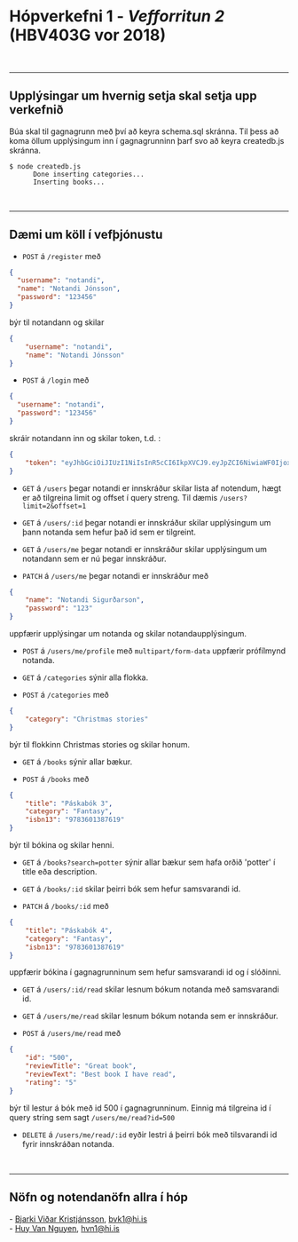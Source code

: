 # Hópverkefni 1 - _Vefforritun 2_ (HBV403G vor 2018)

<br>
<hr>

## Upplýsingar um hvernig setja skal setja upp verkefnið

Búa skal til gagnagrunn með því að keyra schema.sql skránna.
Til þess að koma öllum upplýsingum inn í gagnagrunninn þarf svo að keyra createdb.js skránna.

````
$ node createdb.js
      Done inserting categories...
      Inserting books...
````

<br>
<hr>

## Dæmi um köll í vefþjónustu

* `POST` á `/register` með 
```json
{
  "username": "notandi",
  "name": "Notandi Jónsson",
  "password": "123456" 
}
```
býr til notandann og skilar
```json
{
    "username": "notandi",
    "name": "Notandi Jónsson"
}
```

* `POST` á `/login` með 
```json
{
  "username": "notandi",
  "password": "123456" 
}
```
skráir notandann inn og skilar token, t.d. :
```json
{
    "token": "eyJhbGciOiJIUzI1NiIsInR5cCI6IkpXVCJ9.eyJpZCI6NiwiaWF0IjoxNTIxNjQxMTgwLCJleHAiOjE1Mjc2NDExODB9.QuMUvXci1uyAQS8pv9uoci_K8x7130UWgt6nY7OUi0E"
}
```

* `GET` á `/users` þegar notandi er innskráður skilar lista af notendum, hægt er að tilgreina limit og offset í query streng. Til dæmis `/users?limit=2&offset=1`

* `GET` á `/users/:id` þegar notandi er innskráður skilar upplýsingum um þann notanda sem hefur það id sem er tilgreint.

* `GET` á `/users/me` þegar notandi er innskráður skilar upplýsingum um notandann sem er nú þegar innskráður.

* `PATCH` á `/users/me` þegar notandi er innskráður með 
```json
{
    "name": "Notandi Sigurðarson",
    "password": "123"
}
```
uppfærir upplýsingar um notanda og skilar notandaupplýsingum.

* `POST` á `/users/me/profile` með `multipart/form-data` uppfærir prófílmynd notanda.

* `GET` á `/categories` sýnir alla flokka.

* `POST` á `/categories` með
```json
{
    "category": "Christmas stories"
}
```
býr til flokkinn Christmas stories og skilar honum.

* `GET` á `/books` sýnir allar bækur.

* `POST` á `/books` með
```json
{
    "title": "Páskabók 3",
    "category": "Fantasy",
    "isbn13": "9783601387619"
}
```
býr til bókina og skilar henni.

* `GET` á `/books?search=potter` sýnir allar bækur sem hafa orðið 'potter' í title eða description.

* `GET` á `/books/:id` skilar þeirri bók sem hefur samsvarandi id.

* `PATCH` á `/books/:id` með
```json
{
    "title": "Páskabók 4",
    "category": "Fantasy",
    "isbn13": "9783601387619"
}
```
uppfærir bókina í gagnagrunninum sem hefur samsvarandi id og í slóðinni.

* `GET` á `/users/:id/read` skilar lesnum bókum notanda með samsvarandi id.

* `GET` á `/users/me/read` skilar lesnum bókum notanda sem er innskráður.

* `POST` á `/users/me/read` með

```json
{
    "id": "500",
    "reviewTitle": "Great book",
    "reviewText": "Best book I have read",
    "rating": "5"
}
```
býr til lestur á bók með id 500 í gagnagrunninum. Einnig má tilgreina id í query string sem sagt `/users/me/read?id=500`

* `DELETE` á `/users/me/read/:id` eyðir lestri á þeirri bók með tilsvarandi id fyrir innskráðan notanda.

<br>
<hr>

## Nöfn og notendanöfn allra í hóp


\- [Bjarki Viðar Kristjánsson](https://github.com/bjarkivk/), bvk1@hi.is <br>
\- [Huy Van Nguyen](https://github.com/serpentisx/), hvn1@hi.is
